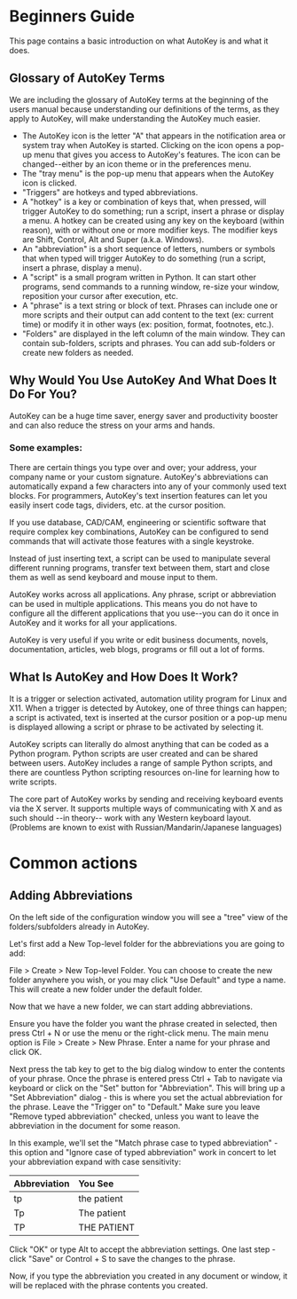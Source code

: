 # Beginners Guide

This page contains a basic introduction on what AutoKey is and what it does.

## Glossary of AutoKey Terms

We are including the glossary of AutoKey terms at the beginning of the users manual because understanding our definitions of the terms, as they apply to AutoKey, will make understanding the AutoKey much easier.

- The AutoKey icon is the letter "A" that appears in the notification area or system tray when AutoKey is started. Clicking on the icon opens a pop-up menu that gives you access to AutoKey's features. The icon can be changed--either by an icon theme or in the preferences menu.
- The "tray menu" is the pop-up menu that appears when the AutoKey icon is clicked.
- "Triggers" are hotkeys and typed abbreviations.
- A "hotkey" is a key or combination of keys that, when pressed, will trigger AutoKey to do something; run a script, insert a phrase or display a menu. A hotkey can be created using any key on the keyboard (within reason), with or without one or more modifier keys. The modifier keys are Shift, Control, Alt and Super (a.k.a. Windows).
- An "abbreviation" is a short sequence of letters, numbers or symbols that when typed will trigger AutoKey to do something (run a script, insert a phrase, display a menu).
- A "script" is a small program written in Python. It can start other programs, send commands to a running window, re-size your window, reposition your cursor after execution, etc.
- A "phrase" is a text string or block of text. Phrases can include one or more scripts and their output can add content to the text (ex: current time) or modify it in other ways (ex: position, format, footnotes, etc.).
- "Folders" are displayed in the left column of the main window. They can contain sub-folders, scripts and phrases. You can add sub-folders or create new folders as needed.


## Why Would You Use AutoKey And What Does It Do For You?

AutoKey can be a huge time saver, energy saver and productivity booster and can also reduce the stress on your arms and hands.

### Some examples:

There are certain things you type over and over; your address, your company name or your custom signature. AutoKey's abbreviations can automatically expand a few characters into any of your commonly used text blocks. For programmers, AutoKey's text insertion features can let you easily insert code tags, dividers, etc. at the cursor position.

If you use database, CAD/CAM, engineering or scientific software that require complex key combinations, AutoKey can be configured to send commands that will activate those features with a single keystroke.

Instead of just inserting text, a script can be used to manipulate several different running programs, transfer text between them, start and close them as well as send keyboard and mouse input to them.

AutoKey works across all applications. Any phrase, script or abbreviation can be used in multiple applications. This means you do not have to configure all the different applications that you use--you can do it once in AutoKey and it works for all your applications.

AutoKey is very useful if you write or edit business documents, novels, documentation, articles, web blogs, programs or fill out a lot of forms.

## What Is AutoKey and How Does It Work?

It is a trigger or selection activated, automation utility program for Linux and X11. When a trigger is detected by Autokey, one of three things can happen; a script is activated, text is inserted at the cursor position or a pop-up menu is displayed allowing a script or phrase to be activated by selecting it.

AutoKey scripts can literally do almost anything that can be coded as a Python program. Python scripts are user created and can be shared between users. AutoKey includes a range of sample Python scripts, and there are countless Python scripting resources on-line for learning how to write scripts.

The core part of AutoKey works by sending and receiving keyboard events via the X server. It supports multiple ways of communicating with X and as such should --in theory-- work with any Western keyboard layout. (Problems are known to exist with Russian/Mandarin/Japanese languages)

# Common actions

## Adding Abbreviations

On the left side of the configuration window you will see a "tree" view of the folders/subfolders already in AutoKey.

Let's first add a New Top-level folder for the abbreviations you are going to add:

File > Create > New Top-level Folder. You can choose to create the new folder anywhere you wish, or you may click "Use Default" and type a name. This will create a new folder under the default folder.

Now that we have a new folder, we can start adding abbreviations.

Ensure you have the folder you want the phrase created in selected, then press Ctrl + N or use the menu or the right-click menu. The main menu option is File > Create > New Phrase. Enter a name for your phrase and click OK.

Next press the tab key to get to the big dialog window to enter the contents of your phrase. Once the phrase is entered press Ctrl + Tab to navigate via keyboard or click on the "Set" button for "Abbreviation". This will bring up a "Set Abbreviation" dialog - this is where you set the actual abbreviation for the phrase. Leave the "Trigger on" to "Default." Make sure you leave "Remove typed abbreviation" checked, unless you want to leave the abbreviation in the document for some reason.

In this example, we'll set the "Match phrase case to typed abbreviation" - this option and "Ignore case of typed abbreviation" work in concert to let your abbreviation expand with case sensitivity:

| Abbreviation | You See | 
|:-----------------|:------------| 
| tp | the patient | 
| Tp | The patient | 
| TP | THE PATIENT |

Click "OK" or type Alt to accept the abbreviation settings. One last step - click "Save" or Control + S to save the changes to the phrase.

Now, if you type the abbreviation you created in any document or window, it will be replaced with the phrase contents you created.